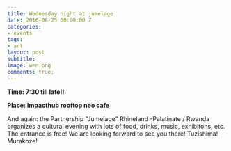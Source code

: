 ```yaml
---
title: Wednesday night at jumelage
date: 2016-08-25 00:00:00 Z
categories:
- events
tags:
- art
layout: post
subtitle: 
image: wen.png
comments: true;
---
```


<strong>Time: 7:30 till late!!</strong>

<strong>Place: Impacthub rooftop neo cafe</strong>

And again: the Partnership "Jumelage" Rhineland -Palatinate / Rwanda organizes a cultural evening with lots of food, drinks, music, exhibitons, etc. The entrance is free! We are looking forward to see you there! Tuzishima! Murakoze!
